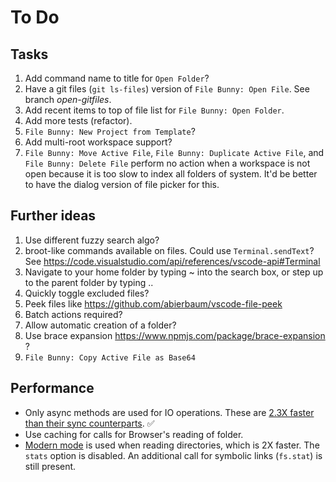 # To Do

## Tasks

1. Add command name to title for `Open Folder`?
1. Have a git files (`git ls-files`) version of `File Bunny: Open File`. See branch *open-gitfiles*.
1. Add recent items to top of file list for `File Bunny: Open Folder`.
1. Add more tests (refactor).
1. `File Bunny: New Project from Template`?
1. Add multi-root workspace support?
1. `File Bunny: Move Active File`, `File Bunny: Duplicate Active File`,  and `File Bunny: Delete File` perform no action when a workspace is not open because it is too slow to index all folders of system. It'd be better to have the dialog version of file picker for this.

## Further ideas

1. Use different fuzzy search algo?
1. broot-like commands available on files. Could use `Terminal.sendText`? See <https://code.visualstudio.com/api/references/vscode-api#Terminal>
1. Navigate to your home folder by typing ~ into the search box, or step up to the parent folder by typing ..
1. Quickly toggle excluded files?
1. Peek files like <https://github.com/abierbaum/vscode-file-peek>
1. Batch actions required?
1. Allow automatic creation of a folder?
1. Use brace expansion <https://www.npmjs.com/package/brace-expansion> ?
1. `File Bunny: Copy Active File as Base64`

## Performance

- Only async methods are used for IO operations. These are [2.3X faster than their sync counterparts](https://jinoantony.com/blog/async-vs-sync-nodejs-a-simple-benchmark). ✅
- Use caching for calls for Browser's reading of folder.
- [Modern mode](https://github.com/nodelib/nodelib/blob/master/packages/fs/fs.scandir/README.md#old-and-modern-mode) is used when reading directories, which is 2X faster. The `stats` option is disabled. An additional call for symbolic links (`fs.stat`) is still present.
